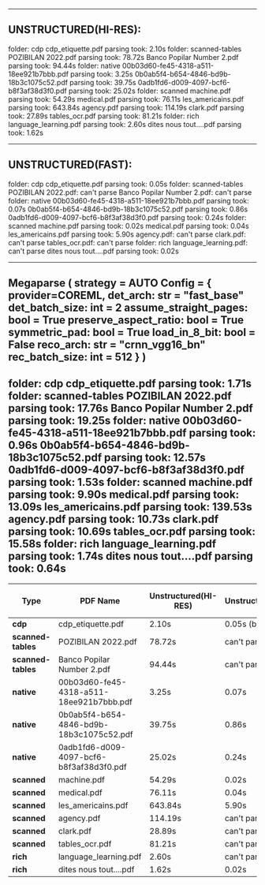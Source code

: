 ------------
UNSTRUCTURED(HI-RES):
------------

folder: cdp
         cdp_etiquette.pdf parsing took: 2.10s
folder: scanned-tables
         POZIBILAN 2022.pdf parsing took: 78.72s
         Banco Popilar Number 2.pdf parsing took: 94.44s
folder: native
         00b03d60-fe45-4318-a511-18ee921b7bbb.pdf parsing took: 3.25s
         0b0ab5f4-b654-4846-bd9b-18b3c1075c52.pdf parsing took: 39.75s
         0adb1fd6-d009-4097-bcf6-b8f3af38d3f0.pdf parsing took: 25.02s
folder: scanned
         machine.pdf parsing took: 54.29s
         medical.pdf parsing took: 76.11s
         les_americains.pdf parsing took: 643.84s
         agency.pdf parsing took: 114.19s
         clark.pdf parsing took: 27.89s
         tables_ocr.pdf parsing took: 81.21s
folder: rich
         language_learning.pdf parsing took: 2.60s
         dites nous tout....pdf parsing took: 1.62s

------------
UNSTRUCTURED(FAST):
------------
folder: cdp
         cdp_etiquette.pdf parsing took: 0.05s
folder: scanned-tables
        POZIBILAN 2022.pdf:  can't parse
        Banco Popilar Number 2.pdf:  can't parse
folder: native
         00b03d60-fe45-4318-a511-18ee921b7bbb.pdf parsing took: 0.07s
         0b0ab5f4-b654-4846-bd9b-18b3c1075c52.pdf parsing took: 0.86s
         0adb1fd6-d009-4097-bcf6-b8f3af38d3f0.pdf parsing took: 0.24s
folder: scanned
        machine.pdf parsing took: 0.02s
        medical.pdf parsing took: 0.04s
        les_americains.pdf parsing took: 5.90s
        agency.pdf:  can't parse
        clark.pdf:  can't parse
        tables_ocr.pdf:  can't parse
folder: rich
        language_learning.pdf:  can't parse
         dites nous tout....pdf parsing took: 0.02s

------------
Megaparse (
        strategy = AUTO
        Config = {
                provider=COREML,
                det_arch: str = "fast_base"
                det_batch_size: int = 2
                assume_straight_pages: bool = True
                preserve_aspect_ratio: bool = True
                symmetric_pad: bool = True
                load_in_8_bit: bool = False
                reco_arch: str = "crnn_vgg16_bn"
                rec_batch_size: int = 512
        }
)
------------
folder: cdp
        cdp_etiquette.pdf parsing took: 1.71s
folder: scanned-tables
        POZIBILAN 2022.pdf parsing took: 17.76s
        Banco Popilar Number 2.pdf parsing took: 19.25s
folder: native
        00b03d60-fe45-4318-a511-18ee921b7bbb.pdf parsing took: 0.96s
        0b0ab5f4-b654-4846-bd9b-18b3c1075c52.pdf parsing took: 12.57s
        0adb1fd6-d009-4097-bcf6-b8f3af38d3f0.pdf parsing took: 1.53s
folder: scanned
        machine.pdf parsing took: 9.90s
        medical.pdf parsing took: 13.09s
        les_americains.pdf parsing took: 139.53s
        agency.pdf parsing took: 10.73s
        clark.pdf parsing took: 10.69s
        tables_ocr.pdf parsing took: 15.58s
folder: rich
        language_learning.pdf parsing took: 1.74s
        dites nous tout....pdf parsing took: 0.64s
----
| Type            | PDF Name                          | Unstructured(HI-RES) | Unstructured(FAST)    | Megaparse( w/ doctr COREML)  |
|------------------|-----------------------------------|---------------------|----------------------|--------------------|
| **cdp**         | cdp_etiquette.pdf                 | 2.10s               | 0.05s (bad parsing)              | 1.71s             |
| **scanned-tables** | POZIBILAN 2022.pdf             | 78.72s              | can't parse          | 17.76s            |
| **scanned-tables** | Banco Popilar Number 2.pdf     | 94.44s              | can't parse          | 19.25s            |
| **native**       | 00b03d60-fe45-4318-a511-18ee921b7bbb.pdf | 3.25s  | 0.07s               | 0.96s             |
| **native**       | 0b0ab5f4-b654-4846-bd9b-18b3c1075c52.pdf | 39.75s | 0.86s               | 12.57s            |
| **native**       | 0adb1fd6-d009-4097-bcf6-b8f3af38d3f0.pdf | 25.02s | 0.24s               | 1.53s             |
| **scanned**      | machine.pdf                      | 54.29s              | 0.02s               | 9.90s             |
| **scanned**      | medical.pdf                      | 76.11s              | 0.04s               | 13.09s            |
| **scanned**      | les_americains.pdf               | 643.84s             | 5.90s               | 139.53s           |
| **scanned**      | agency.pdf                       | 114.19s             | can't parse          | 10.73s            |
| **scanned**      | clark.pdf                        | 28.89s              | can't parse          | 10.69s            |
| **scanned**      | tables_ocr.pdf                   | 81.21s              | can't parse          | 15.58s            |
| **rich**         | language_learning.pdf            | 2.60s               | can't parse          | 1.74s             |
| **rich**         | dites nous tout....pdf           | 1.62s               | 0.02s               | 0.64s             |
